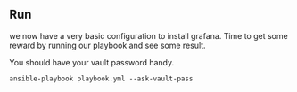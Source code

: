 ## Run

we now have a very basic configuration to install grafana.
Time to get some reward by running our playbook and see some result.

You should have your vault password handy.

```
ansible-playbook playbook.yml --ask-vault-pass
```